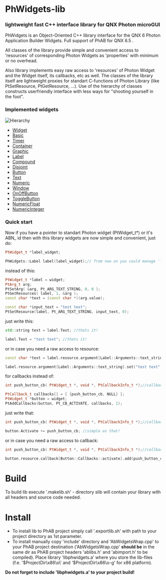# PhWidgets-lib

### lightweight fast C++ interface library for QNX Photon microGUI

PhWidgets is an Object-Oriented C++ library interface for the QNX 6 Photon Application Builder Widgets. Full support of PhAB for QNX 6.5 .

All classes of the library provide simple and convenient access to 'resources' of corresponding Photon Widgets as 'properties' with minimum or no overhead. 

Also library implements easy raw access to 'resources' of Photon Widget and the Widget itself, its callbacks, etc as well. The classes of the library itself are lightweight proxies for standart C-functions of Photon Library (like PtSetResource, PtGetResource, ...). Use of the hierarchy of classes constructs userfriendly interface with less ways for "shooting yourself in the foot".

### Implemented widgets ###

![Hierarchy](https://oktonion.github.io/PhWidgets-lib/html/class_ph_widgets_1_1_widget.png)

* [Widget](https://oktonion.github.io/PhWidgets-lib/html/class_ph_widgets_1_1_widget.html)
* [Basic](https://oktonion.github.io/PhWidgets-lib/html/class_ph_widgets_1_1_basic.html)
* [Timer](https://oktonion.github.io/PhWidgets-lib/html/class_ph_widgets_1_1_timer.html)
* [Container](https://oktonion.github.io/PhWidgets-lib/html/class_ph_widgets_1_1_container.html)
* [Graphic](https://oktonion.github.io/PhWidgets-lib/html/class_ph_widgets_1_1_graphic.html)
* [Label](https://oktonion.github.io/PhWidgets-lib/html/class_ph_widgets_1_1_label.html)
* [Compound](https://oktonion.github.io/PhWidgets-lib/html/class_ph_widgets_1_1_compound.html)
* [Disjoint](https://oktonion.github.io/PhWidgets-lib/html/class_ph_widgets_1_1_disjoint.html)
* [Button](https://oktonion.github.io/PhWidgets-lib/html/class_ph_widgets_1_1_button.html)
* [Text](https://oktonion.github.io/PhWidgets-lib/html/class_ph_widgets_1_1_text.html)
* [Numeric](https://oktonion.github.io/PhWidgets-lib/html/class_ph_widgets_1_1_numeric.html)
* [Window](https://oktonion.github.io/PhWidgets-lib/html/class_ph_widgets_1_1_window.html)
* [OnOffButton](https://oktonion.github.io/PhWidgets-lib/html/class_ph_widgets_1_1_on_off_button.html)
* [ToggleButton](https://oktonion.github.io/PhWidgets-lib/html/class_ph_widgets_1_1_toggle_button.html)
* [NumericFloat](https://oktonion.github.io/PhWidgets-lib/html/class_ph_widgets_1_1_numeric_float.html)
* [NumericInteger](https://oktonion.github.io/PhWidgets-lib/html/class_ph_widgets_1_1_numeric_integer.html)

### Quick start ###

Now if you have a pointer to standart Photon widget (PtWidget_t*) or it's ABN_ id then with this library widgets are now simple and convenient, just do:

```cpp
PtWidget_t *label_widget;

PhWidgets::Label label(label_widget);// from now on you could manage 'label_widget' with this object 'label'
```

instead of this:

```cpp
PtWidget_t *label = widget;
PtArg_t arg;
PtSetArg( &arg, Pt_ARG_TEXT_STRING, 0, 0 );
PtGetResources( label, 1, &arg );
const char *text = (const char *)(arg.value);

const char *input_text = "test text";
PtSetResource(label, Pt_ARG_TEXT_STRING, input_text, 0);
```

just write this:

```cpp
std::string text = label.Text; //thats it!

label.Text = "test text"; //thats it!
```

or in case you need a raw access to resource:

```cpp
const char *text = label.resource.argument[Label::Arguments::text_string].get();

label.resource.argument[Label::Arguments::text_string].set("test text");
```

for callbacks instead of:

```cpp
int push_button_cb( PtWidget_t *, void *, PtCallbackInfo_t *);//callback is defined somewhere

PtCallback_t callbacks[] = { {push_button_cb, NULL} };
PtWidget_t *button = widget;
PtAddCallbacks(button, Pt_CB_ACTIVATE, callbacks, 1);
```

just write that:

```cpp
int push_button_cb( PtWidget_t *, void *, PtCallbackInfo_t *);//callback is defined somewhere

button.Activate += push_button_cb; //simple as that!
```

or in case you need a raw access to callback:

```cpp
int push_button_cb( PtWidget_t *, void *, PtCallbackInfo_t *);//callback is defined somewhere

button.resource.callback[Button::Callbacks::activate].add(push_button_cb);
```

# Build

To build lib execute '.makelib.sh' - directory slib will contain your library with all headers and source code needed.

# Install

* To install lib to PhAB project simply call '.exportlib.sh' with path to your project directory as 1st parameter.
* To install manually copy 'include' directory and 'AbWidgetsWrap.cpp' to your PhAB project destination ('AbWidgetsWrap.cpp' **should be** in the same dir as PhAB project headers 'ablibs.h' and 'abimport.h' to be compiled). Place library 'libphwidgets.a' where you store the lib-files (f.e. '$ProjectDir\x86\o\' and '$ProjectDir\x86\o-g\' for x86 platform).

**Do not forget to include 'libphwidgets.a' to your project build!**
